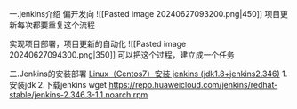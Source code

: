 一.jenkins介绍
偏开发向
![[Pasted image 20240627093200.png|450]]
项目更新每次都要重复这个流程

实现项目部署，项目更新的自动化
![[Pasted image 20240627094300.png|350]]
可以把这个过程，建立成一个任务

二.Jenkins的安装部署
[Linux（Centos7）安装 jenkins (jdk1.8+jenkins2.346)](https://blog.csdn.net/dontYouWorry/article/details/129007966)
1.安装jdk
2.下载jenkins
wget https://repo.huaweicloud.com/jenkins/redhat-stable/jenkins-2.346.3-1.1.noarch.rpm

